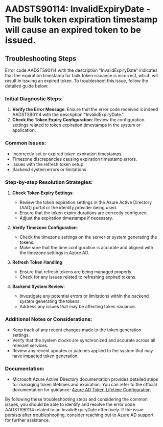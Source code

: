 # AADSTS90114: InvalidExpiryDate - The bulk token expiration timestamp will cause an expired token to be issued.


## Troubleshooting Steps
Error code AADSTS90114 with the description "InvalidExpiryDate" indicates that the expiration timestamp for bulk token issuance is incorrect, which will result in issuing an expired token. To troubleshoot this issue, follow the detailed guide below:

### Initial Diagnostic Steps:
1. **Verify the Error Message**: Ensure that the error code received is indeed AADSTS90114 with the description "InvalidExpiryDate."
2. **Check the Token Expiry Configuration**: Review the configuration settings related to token expiration timestamps in the system or application.

### Common Issues:
- Incorrectly set or expired token expiration timestamps.
- Timezone discrepancies causing expiration timestamp errors.
- Issues with the refresh token setup.
- Backend system errors or limitations.

### Step-by-step Resolution Strategies:

1. **Check Token Expiry Settings**:
    - Review the token expiration settings in the Azure Active Directory (AAD) portal or the identity provider being used.
    - Ensure that the token expiry durations are correctly configured.
    - Adjust the expiration timestamps if necessary.

2. **Verify Timezone Configuration**:
    - Check the timezone settings on the server or system generating the tokens.
    - Make sure that the time configuration is accurate and aligned with the timezone settings in Azure AD.

3. **Refresh Token Handling**:
    - Ensure that refresh tokens are being managed properly.
    - Check for any issues related to refreshing expired tokens.

4. **Backend System Review**:
    - Investigate any potential errors or limitations within the backend system generating the tokens.
    - Address any issues that may be affecting token issuance.

### Additional Notes or Considerations:
- Keep track of any recent changes made to the token generation settings.
- Verify that the system clocks are synchronized and accurate across all relevant services.
- Review any recent updates or patches applied to the system that may have impacted token generation.

### Documentation:
- Microsoft Azure Active Directory documentation provides detailed steps for managing token lifetimes and expiration. You can refer to the official documentation for guidance:
  [Azure AD Token Lifetime Configuration](https://docs.microsoft.com/en-us/azure/active-directory/develop/active-directory-configurable-token-lifetimes)

By following these troubleshooting steps and considering the common issues, you should be able to identify and resolve the error code AADSTS90114 related to an InvalidExpiryDate effectively. If the issue persists after troubleshooting, consider reaching out to Azure AD support for further assistance.